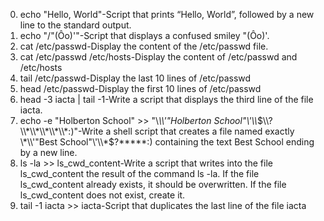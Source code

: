 0. echo "Hello, World"-Script that prints “Hello, World”, followed by a new line to the standard output.
1. echo "/"(Ôo)'"-Script that displays a confused smiley "(Ôo)'.
2. cat /etc/passwd-Display the content of the /etc/passwd file.
3. cat /etc/passwd /etc/hosts-Display the content of /etc/passwd and /etc/hosts
4. tail /etc/passwd-Display the last 10 lines of /etc/passwd
5. head /etc/passwd-Display the first 10 lines of /etc/passwd
6. head -3 iacta | tail -1-Write a script that displays the third line of the file iacta.
7. echo -e "Holberton School"  >> "\\*\\\\'\"Holberton School\"\\'\\\\*$\\?\\*\\*\\*\\*\\*:)"-Write a shell script that creates a file named exactly \*\\'"Best School"\'\\*$\?\*\*\*\*\*:) containing the text Best School ending by a new line.
8. ls -la >> ls_cwd_content-Write a script that writes into the file ls_cwd_content the result of the command ls -la. If the file ls_cwd_content already exists, it should be overwritten. If the file ls_cwd_content does not exist, create it.
9. tail -1 iacta >> iacta-Script that duplicates the last line of the file iacta 
